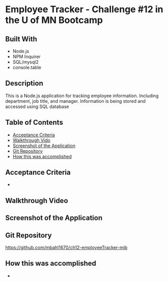 # Employee Tracker - Challenge #12 in the U of MN Bootcamp

## Built With
* Node.js
* NPM Inquirer
* SQL/mysql2
* console.table

## Description
This is a Node.js application for tracking employee information.  Including department, job title, and manager.  Information is being stored and accessed using SQL database

## Table of Contents
* [Acceptance Criteria](#acceptance-criteria)
* [Walkthrough Vido](#walkthrough-video)
* [Screenshot of the Application](#screenshot-of-the-application)
* [Git Repository](#git-repository)
* [How this was accomplished](#how-this-was-accomplished)

## Acceptance Criteria
* 


## Walkthrough Video



## Screenshot of the Application


## Git Repository
https://github.com/mbahl1670/ch12-employeeTracker-mjb


## How this was accomplished
* 
